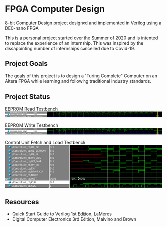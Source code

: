 # FPGA Computer Design 
8-bit Computer Design project designed and implemented in Verilog using a DE0-nano FPGA

This is a personal project started over the Summer of 2020 and is intented to replace the experience of an internship. This was inspired by the dissapointing number of internships cancelled due to Covid-19.

## Project Goals
The goals of this project is to design a "Turing Complete" Computer on an Altera FPGA while learning and following traditional industry standards.

## Project Status
EEPROM Read Testbench
![EEPROM Read Testbench](https://github.com/TRoth9/ComputerProject/blob/master/Images/EEPROM_READ.png)

EEPROM Write Testbench
![EEPROM Write Testbench](https://github.com/TRoth9/ComputerProject/blob/master/Images/EEPROM_READ.png)

Control Unit Fetch and Load Testbench
![Control Unit Fetch and Load Testbench](https://github.com/TRoth9/ComputerProject/blob/master/Images/ControlUnit_FetchLDA.png)
## Resources
* Quick Start Guide to Verilog 1st Edition, LaMeres
* Digital Computer Electronics 3rd Edition, Malvino and Brown
